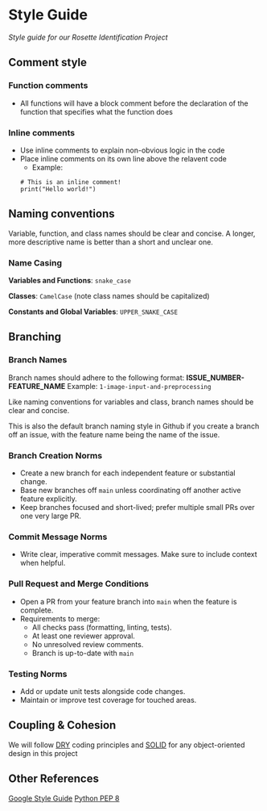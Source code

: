 # Style Guide
*Style guide for our Rosette Identification Project*

## Comment style
### Function comments
- All functions will have a block comment before the declaration of the function that specifies what the function does

### Inline comments
- Use inline comments to explain non-obvious logic in the code
- Place inline comments on its own line above the relavent code
    - Example: 
    ```
    # This is an inline comment!
    print("Hello world!")
    ```

## Naming conventions
Variable, function, and class names should be clear and concise. A longer, more descriptive name is better than a short and unclear one.

### Name Casing

**Variables and Functions**: `snake_case`

**Classes**: `CamelCase` (note class names should be capitalized)

**Constants and Global Variables**: `UPPER_SNAKE_CASE`

## Branching
### Branch Names
Branch names should adhere to the following format: **ISSUE_NUMBER-FEATURE_NAME**
Example:
`1-image-input-and-preprocessing`

Like naming conventions for variables and class, branch names should be clear and concise.

This is also the default branch naming style in Github if you create a branch off an issue, with the feature name being the name of the issue.

### Branch Creation Norms
- Create a new branch for each independent feature or substantial change.
- Base new branches off `main` unless coordinating off another active feature explicitly.
- Keep branches focused and short-lived; prefer multiple small PRs over one very large PR.

### Commit Message Norms
- Write clear, imperative commit messages. Make sure to include context when helpful.

### Pull Request and Merge Conditions
- Open a PR from your feature branch into `main` when the feature is complete.
- Requirements to merge:
  - All checks pass (formatting, linting, tests).
  - At least one reviewer approval.
  - No unresolved review comments.
  - Branch is up-to-date with `main`

### Testing Norms
- Add or update unit tests alongside code changes.
- Maintain or improve test coverage for touched areas.


## Coupling & Cohesion
We will follow [DRY](https://en.wikipedia.org/wiki/Don%27t_repeat_yourself) coding principles and [SOLID](https://en.wikipedia.org/wiki/SOLID) for any object-oriented design in this project

## Other References
[Google Style Guide](https://google.github.io/styleguide/)
[Python PEP 8](https://peps.python.org/pep-0008/)
